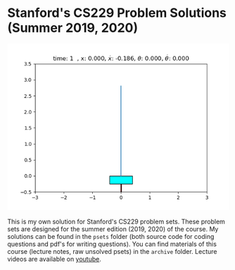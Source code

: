 # Stanford's CS229 Problem Solutions (Summer 2019, 2020)

<p align="center">
  <img src="psets/ps3/src/cartpole/simulation.gif"/>
</p>

This is my own solution for Stanford's CS229 problem sets. These problem sets are designed for the summer edition (2019, 2020) of the course. My solutions can be found in the `psets` folder (both source code for coding questions and pdf's for writing questions). You can find materials of this course (lecture notes, raw unsolved psets) in the `archive` folder. Lecture videos are available on [youtube](https://www.youtube.com/playlist?list=PLoROMvodv4rNH7qL6-efu_q2_bPuy0adh).


